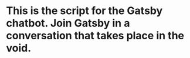 # This is the script for the Gatsby chatbot. Join Gatsby in a conversation that takes place in the void. 
